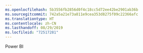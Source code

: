```yaml
---
ms.openlocfilehash: 5b3556fb2856d0f4c18cc5d72ee42be2901ab36b
ms.sourcegitcommit: 742a5a21e73a811e9cea353d8275f09c22366afc
ms.translationtype: HT
ms.contentlocale: zh-CN
ms.lasthandoff: 08/29/2019
ms.locfileid: "72517281"
---
```

Power BI
